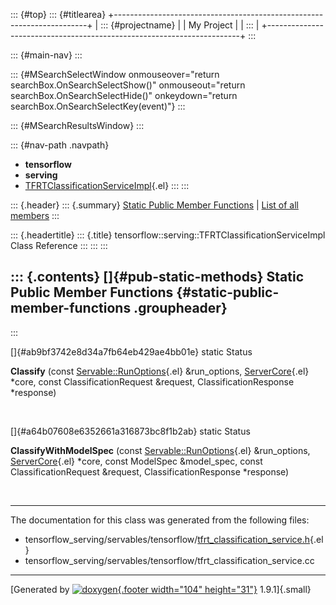 ::: {#top}
::: {#titlearea}
+-----------------------------------------------------------------------+
| ::: {#projectname}                                                    |
| My Project                                                            |
| :::                                                                   |
+-----------------------------------------------------------------------+
:::

::: {#main-nav}
:::

::: {#MSearchSelectWindow onmouseover="return searchBox.OnSearchSelectShow()" onmouseout="return searchBox.OnSearchSelectHide()" onkeydown="return searchBox.OnSearchSelectKey(event)"}
:::

::: {#MSearchResultsWindow}
:::

::: {#nav-path .navpath}
-   **tensorflow**
-   **serving**
-   [TFRTClassificationServiceImpl](classtensorflow_1_1serving_1_1TFRTClassificationServiceImpl.html){.el}
:::
:::

::: {.header}
::: {.summary}
[Static Public Member Functions](#pub-static-methods) \| [List of all
members](classtensorflow_1_1serving_1_1TFRTClassificationServiceImpl-members.html)
:::

::: {.headertitle}
::: {.title}
tensorflow::serving::TFRTClassificationServiceImpl Class Reference
:::
:::
:::

::: {.contents}
[]{#pub-static-methods} Static Public Member Functions {#static-public-member-functions .groupheader}
------------------------------------------------------
:::

[]{#ab9bf3742e8d34a7fb64eb429ae4bb01e} static Status 

**Classify** (const
[Servable::RunOptions](structtensorflow_1_1serving_1_1servables_1_1RunOptions.html){.el}
&run\_options,
[ServerCore](classtensorflow_1_1serving_1_1ServerCore.html){.el} \*core,
const ClassificationRequest &request, ClassificationResponse \*response)

 

[]{#a64b07608e6352661a316873bc8f1b2ab} static Status 

**ClassifyWithModelSpec** (const
[Servable::RunOptions](structtensorflow_1_1serving_1_1servables_1_1RunOptions.html){.el}
&run\_options,
[ServerCore](classtensorflow_1_1serving_1_1ServerCore.html){.el} \*core,
const ModelSpec &model\_spec, const ClassificationRequest &request,
ClassificationResponse \*response)

 

------------------------------------------------------------------------

The documentation for this class was generated from the following files:

-   tensorflow\_serving/servables/tensorflow/[tfrt\_classification\_service.h](tfrt__classification__service_8h_source.html){.el}
-   tensorflow\_serving/servables/tensorflow/tfrt\_classification\_service.cc

------------------------------------------------------------------------

[Generated by [![doxygen](doxygen.svg){.footer width="104"
height="31"}](https://www.doxygen.org/index.html) 1.9.1]{.small}
